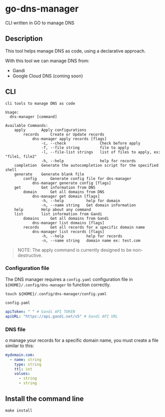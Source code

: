 # go-dns-manager
CLI written in GO to manage DNS

## Description

This tool helps manage DNS as code, using a declarative approach.

With this tool we can manage DNS from:  
- Gandi
- Google Cloud DNS (coming soon)

## CLI

```plaintext
cli tools to manage DNS as code

Usage:
  dns-manager [command]

Available Commands:
    apply       Apply configurations
        records     Create or Update records
            dns-manager apply records [flags]
                -c, --check               Check before apply
                -f, --file string         file to apply
                -l, --file-list strings   list of files to apply, ex: "file1, file2"
                -h, --help                help for records
    completion  Generate the autocompletion script for the specified shell
    generate    Generate blank file
        config      Generate config file for dns-manager
            dns-manager generate config [flags]
    get         Get information from DNS
        domain      Get all domains from DNS
            dns-manager get domain [flags]
                -h, --help          help for domain
                -n, --name string   Get domain information
    help        Help about any command
    list        list information from Gandi
        domains     Get all domains from Gandi
            dns-manager list domains [flags]
        records     Get all records for a specific domain name
            dns-manager list records [flags]
                -h, --help          help for records
                -n, --name string   domain name ex: test.com
```
> NOTE: The apply command is currently designed to be non-destructive.

### Configuration file

The DNS manager requires a `config.yaml` configuration file in `${HOME}/.config/dns-manager` to function correctly.

```shell
touch ${HOME}/.config/dns-manager/config.yaml
```

`config.yaml`

```yaml
apiToken: " " # Gandi API TOKEN
apiURL: "https://api.gandi.net/v5" # Gandi API URL 
```

### DNS file

o manage your records for a specific domain name, you must create a file similar to this:

```yaml
mydomain.com:
  - name: string
    type: string
    ttl: int
    values:
      - string
      - string

```

## Install the command line

```shell
make install
```
